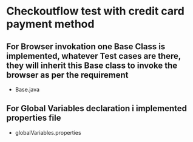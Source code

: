 # Checkoutflow test with credit card payment method
## For Browser invokation one Base Class is implemented, whatever Test cases are there, they will inherit this Base class to invoke the browser as per the requirement
 * Base.java
## For Global Variables declaration i implemented properties file
 * globalVariables.properties
 

